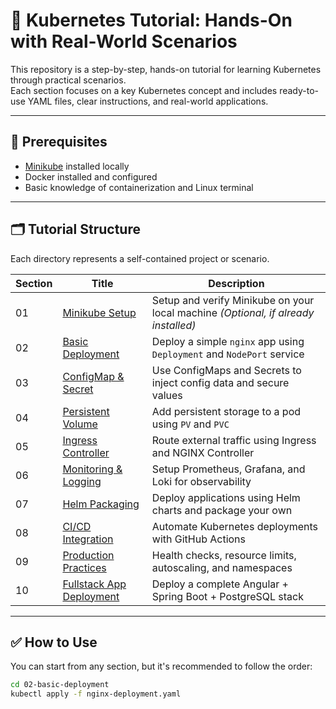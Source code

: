 # 🧰 Kubernetes Tutorial: Hands-On with Real-World Scenarios

This repository is a step-by-step, hands-on tutorial for learning Kubernetes through practical scenarios.  
Each section focuses on a key Kubernetes concept and includes ready-to-use YAML files, clear instructions, and real-world applications.

---

## 📌 Prerequisites

- [Minikube](https://minikube.sigs.k8s.io/docs/start/) installed locally
- Docker installed and configured
- Basic knowledge of containerization and Linux terminal

---

## 🗂️ Tutorial Structure

Each directory represents a self-contained project or scenario.

| Section | Title | Description |
|--------|-------|-------------|
| 01 | [Minikube Setup](minikube-setup/) | Setup and verify Minikube on your local machine *(Optional, if already installed)* |
| 02 | [Basic Deployment](basic-deployment/) | Deploy a simple `nginx` app using `Deployment` and `NodePort` service |
| 03 | [ConfigMap & Secret](configmap-secret/) | Use ConfigMaps and Secrets to inject config data and secure values |
| 04 | [Persistent Volume](persistent-volume/) | Add persistent storage to a pod using `PV` and `PVC` |
| 05 | [Ingress Controller](ingress/) | Route external traffic using Ingress and NGINX Controller |
| 06 | [Monitoring & Logging](monitoring-logging/) | Setup Prometheus, Grafana, and Loki for observability |
| 07 | [Helm Packaging](helm/) | Deploy applications using Helm charts and package your own |
| 08 | [CI/CD Integration](ci-cd/) | Automate Kubernetes deployments with GitHub Actions |
| 09 | [Production Practices](prod-practices/) | Health checks, resource limits, autoscaling, and namespaces |
| 10 | [Fullstack App Deployment](fullstack-example/) | Deploy a complete Angular + Spring Boot + PostgreSQL stack |

---

## ✅ How to Use

You can start from any section, but it's recommended to follow the order:

```bash
cd 02-basic-deployment
kubectl apply -f nginx-deployment.yaml
